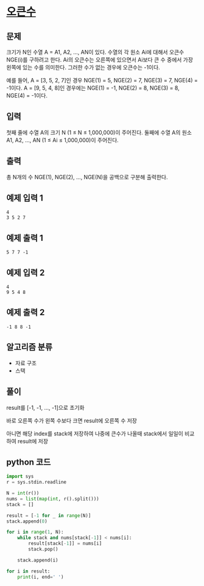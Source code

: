 # [오큰수](https://www.acmicpc.net/problem/17298)

## 문제
크기가 N인 수열 A = A1, A2, ..., AN이 있다. 수열의 각 원소 Ai에 대해서 오큰수 NGE(i)를 구하려고 한다. Ai의 오큰수는 오른쪽에 있으면서 Ai보다 큰 수 중에서 가장 왼쪽에 있는 수를 의미한다. 그러한 수가 없는 경우에 오큰수는 -1이다.

예를 들어, A = [3, 5, 2, 7]인 경우 NGE(1) = 5, NGE(2) = 7, NGE(3) = 7, NGE(4) = -1이다. A = [9, 5, 4, 8]인 경우에는 NGE(1) = -1, NGE(2) = 8, NGE(3) = 8, NGE(4) = -1이다.

## 입력
첫째 줄에 수열 A의 크기 N (1 ≤ N ≤ 1,000,000)이 주어진다. 둘째에 수열 A의 원소 A1, A2, ..., AN (1 ≤ Ai ≤ 1,000,000)이 주어진다.

## 출력
총 N개의 수 NGE(1), NGE(2), ..., NGE(N)을 공백으로 구분해 출력한다.

## 예제 입력 1 
    4
    3 5 2 7

## 예제 출력 1 
    5 7 7 -1

## 예제 입력 2
    4
    9 5 4 8

## 예제 출력 2 
    -1 8 8 -1

## 알고리즘 분류
- 자료 구조
- 스택

## 풀이
result를 [-1, -1, ..., -1]으로 초기화

바로 오른쪽 수가 왼쪽 수보다 크면 result에 오른쪽 수 저장

아니면 해당 index를 stack에 저장하여 나중에 큰수가 나올때 stack에서 일일이 비교하여 result에 저장

## python 코드
```python
import sys
r = sys.stdin.readline

N = int(r())
nums = list(map(int, r().split()))
stack = []

result = [-1 for _ in range(N)]
stack.append(0)

for i in range(1, N):
    while stack and nums[stack[-1]] < nums[i]:
        result[stack[-1]] = nums[i]
        stack.pop()

    stack.append(i)

for i in result:
    print(i, end=' ')
```